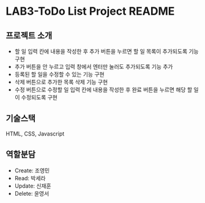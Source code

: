LAB3-ToDo List Project README
================

프로젝트 소개
----------
- 할 일 입력 칸에 내용을 작성한 후 추가 버튼을 누르면 할 일 목록이 추가되도록 기능 구현
- 추가 버튼을 안 누르고 입력 창에서 엔터만 눌러도 추가되도록 기능 추가
- 등록된 할 일을 수정할 수 있는 기능 구현
- 삭제 버튼으로 추가한 목록 삭제 기능 구현
- 수정 버튼으로 수정할 일 입력 칸에 내용을 작성한 후 완료 버튼을 누르면 해당 할 일이 수정되도록 구현


기술스택
-------------
HTML, CSS, Javascript


역할분담
-----------------
- Create: 조영민
- Read: 박세라
- Update: 신재훈
- Delete: 윤영서
